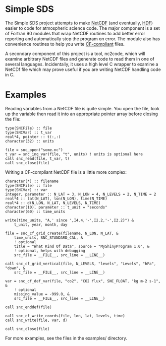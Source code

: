 Simple SDS
==========

The Simple SDS project attempts to make
[NetCDF](http://www.unidata.ucar.edu/software/netcdf/) (and
eventually, [HDF](http://www.hdfgroup.org/)) easier to code for
atmospheric science code.  The major component is a set of Fortran 90
modules that wrap NetCDF routines to add better error reporting and
automatically stop the program on error.  The module also has
convenience routines to help you write
[CF-compliant](http://cf-pcmdi.llnl.gov/) files.

A secondary component of this project is a tool, nc2code, which will
examine arbitrary NetCDF files and generate code to read them in one
of several languages.  Incidentally, it uses a high level C wrapper to
examine a NetCDf file which may prove useful if you are writing NetCDF
handling code in C.


Examples
========

Reading variables from a NetCDF file is quite simple.  You open the file, look up the variable then read it into an appropriate pointer array before closing the file:

    type(SNCFile) :: file
    type(SNCVar) :: t_var
    real*4, pointer :: t(:,:)
    character(32) :: units

    file = snc_open("some.nc")
    t_var = snc_inq_var(file, "t", units) ! units is optional here
    call snc_read(file, t_var, t)
    call snc_close(file)


Writing a CF-compliant NetCDF file is a little more complex:

    character(*) :: filename
    type(SNCFile) :: file
    type(SNCVar) :: var
    integer, parameter :: N_LAT = 3, N_LON = 4, N_LEVELS = 2, N_TIME = 2
    real*4 :: lat(N_LAT), lon(N_LON), time(N_TIME)
    real*4 :: d(N_LON, N_LAT, N_LEVELS, N_TIME)
    character(10), parameter :: t_unit = "seconds"
    character(60) :: time_units
    
    write(time_units, "A,' since ',I4.4,'-',I2.2,'-',I2.2)") &
        t_unit, year, month, day

    file = snc_cf_grid_create(filename, N_LON, N_LAT, &
        time_units, SNC_STANDARD_CAL, &
        ! optional
        title = "What Kind Of Data", source = "MyShinyProgram 1.0", &
        ! optional, helps with debugging
        src_file = __FILE__, src_line = __LINE__)

    call snc_cf_grid_vertical(file, N_LEVELS, "levels", "Levels", "hPa", "down", &
        src_file = __FILE__, src_line = __LINE__)

    var = snc_cf_def_var(file, "co2", "CO2 flux", SNC_FLOAT, "kg m-2 s-1", &
        ! optional
        missing_value = -999.0, &
        src_file = __FILE__, src_line = __LINE__)

    call snc_enddef(file)

    call snc_cf_write_coords(file, lon, lat, levels, time)
    call snc_write(file, var, d)

    call snc_close(file)


For more examples, see the files in the examples/ directory.
